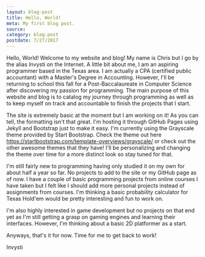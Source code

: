 ```yaml
---
layout: blog-post
title: Hello, World!
meta: My first blog post.
source:
category: blog-post
postdate: 7/27/2017
---
```


Hello, World! Welcome to my website and blog! My name is Chris but I go by the alias Invysti on the Internet. A little bit about me, I am an aspiring programmer based in the Texas area. I am actually a CPA (certified public accountant) with a Master's Degree in Accounting. However, I'll be returning to school this fall for a Post-Baccalaureate in Computer Science after discovering my passion for programming. The main purpose of this website and blog is to catalog my journey through programming as well as to keep myself on track and accountable to finish the projects that I start.

The site is extremely basic at the moment but I am working on it! As you can tell, the formatting isn't that great. I'm hosting it through GitHub Pages using Jekyll and Bootstrap just to make it easy. I'm currently using the Grayscale theme provided by Start Bootstrap. Check the theme out here https://startbootstrap.com/template-overviews/grayscale/ or check out the other awesome themes that they have! I'll be personalizing and changing the theme over time for a more distinct look so stay tuned for that.

I'm still fairly new to programming having only studied it on my own for about half a year so far. No projects to add to the site or my GitHub page as of now. I have a couple of basic programming projects from online courses I have taken but I felt like I should add more personal projects instead of assignments from courses. I'm thinking a basic probability calculator for Texas Hold'em would be pretty interesting and fun to work on.

I'm also highly interested in game development but no projects on that end yet as I'm still getting a grasp on gaming engines and learning their interfaces. However, I'm thinking about a basic 2D platformer as a start.

Anyways, that's it for now. Time for me to get back to work!


Invysti
